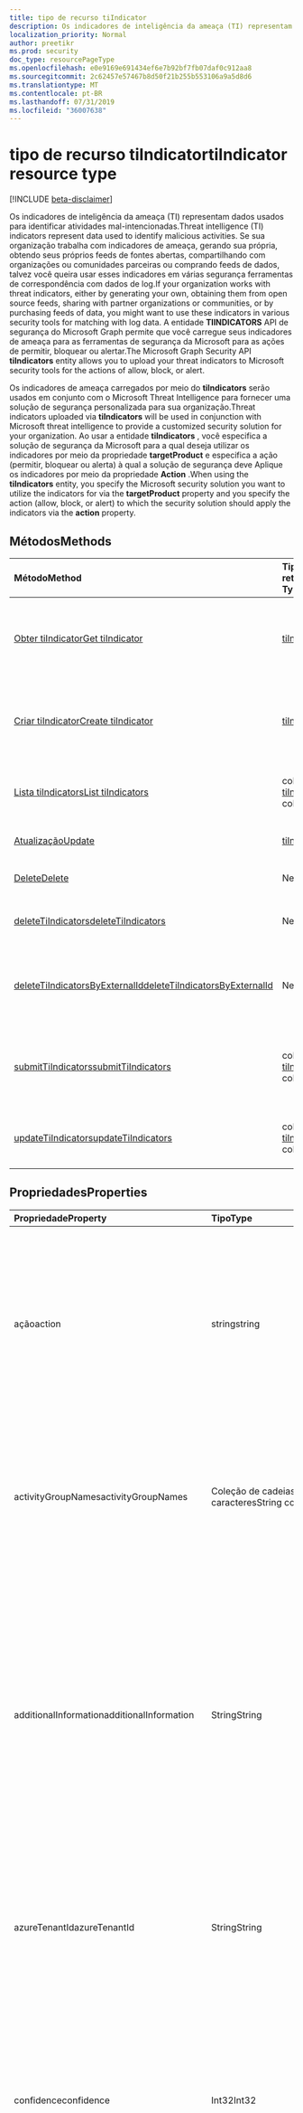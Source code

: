 ```yaml
---
title: tipo de recurso tiIndicator
description: Os indicadores de inteligência da ameaça (TI) representam dados usados para identificar atividades mal-intencionadas. Se sua organização trabalha com indicadores de ameaça, gerando sua própria, obtendo de feeds de origem aberta, compartilhando com organizações de parceiros ou comunidades, ou comprando feeds de dados, você geralmente deseja usar esses indicadores em várias segurança ferramentas de correspondência com dados de log. A entidade de segurança do gráfico tiIndicators permite que você carregue seus indicadores de ameaça para as ferramentas de segurança da Microsoft para as ações de permitir, bloquear ou alertar.
localization_priority: Normal
author: preetikr
ms.prod: security
doc_type: resourcePageType
ms.openlocfilehash: e0e9169e691434ef6e7b92bf7fb07daf0c912aa8
ms.sourcegitcommit: 2c62457e57467b8d50f21b255b553106a9a5d8d6
ms.translationtype: MT
ms.contentlocale: pt-BR
ms.lasthandoff: 07/31/2019
ms.locfileid: "36007638"
---
```

# <a name="tiindicator-resource-type"></a><span data-ttu-id="5db0b-105">tipo de recurso tiIndicator</span><span class="sxs-lookup"><span data-stu-id="5db0b-105">tiIndicator resource type</span></span>

[!INCLUDE [beta-disclaimer](../../includes/beta-disclaimer.md)]

<span data-ttu-id="5db0b-106">Os indicadores de inteligência da ameaça (TI) representam dados usados para identificar atividades mal-intencionadas.</span><span class="sxs-lookup"><span data-stu-id="5db0b-106">Threat intelligence (TI) indicators represent data used to identify malicious activities.</span></span> <span data-ttu-id="5db0b-107">Se sua organização trabalha com indicadores de ameaça, gerando sua própria, obtendo seus próprios feeds de fontes abertas, compartilhando com organizações ou comunidades parceiras ou comprando feeds de dados, talvez você queira usar esses indicadores em várias segurança ferramentas de correspondência com dados de log.</span><span class="sxs-lookup"><span data-stu-id="5db0b-107">If your organization works with threat indicators, either by generating your own, obtaining them from open source feeds, sharing with partner organizations or communities, or by purchasing feeds of data, you might want to use these indicators in various security tools for matching with log data.</span></span> <span data-ttu-id="5db0b-108">A entidade **TIINDICATORS** API de segurança do Microsoft Graph permite que você carregue seus indicadores de ameaça para as ferramentas de segurança da Microsoft para as ações de permitir, bloquear ou alertar.</span><span class="sxs-lookup"><span data-stu-id="5db0b-108">The Microsoft Graph Security API **tiIndicators** entity allows you to upload your threat indicators to Microsoft security tools for the actions of allow, block, or alert.</span></span>

<span data-ttu-id="5db0b-109">Os indicadores de ameaça carregados por meio do **tiIndicators** serão usados em conjunto com o Microsoft Threat Intelligence para fornecer uma solução de segurança personalizada para sua organização.</span><span class="sxs-lookup"><span data-stu-id="5db0b-109">Threat indicators uploaded via **tiIndicators** will be used in conjunction with Microsoft threat intelligence to provide a customized security solution for your organization.</span></span> <span data-ttu-id="5db0b-110">Ao usar a entidade **tiIndicators** , você especifica a solução de segurança da Microsoft para a qual deseja utilizar os indicadores por meio da propriedade **targetProduct** e especifica a ação (permitir, bloquear ou alerta) à qual a solução de segurança deve Aplique os indicadores por meio da propriedade **Action** .</span><span class="sxs-lookup"><span data-stu-id="5db0b-110">When using the **tiIndicators** entity, you specify the Microsoft security solution you want to utilize the indicators for via the **targetProduct** property and you specify the action (allow, block, or alert) to which the security solution should apply the indicators via the **action** property.</span></span>

## <a name="methods"></a><span data-ttu-id="5db0b-111">Métodos</span><span class="sxs-lookup"><span data-stu-id="5db0b-111">Methods</span></span>

| <span data-ttu-id="5db0b-112">Método</span><span class="sxs-lookup"><span data-stu-id="5db0b-112">Method</span></span>       | <span data-ttu-id="5db0b-113">Tipo de retorno</span><span class="sxs-lookup"><span data-stu-id="5db0b-113">Return Type</span></span> | <span data-ttu-id="5db0b-114">Descrição</span><span class="sxs-lookup"><span data-stu-id="5db0b-114">Description</span></span> |
|:-------------|:------------|:------------|
| [<span data-ttu-id="5db0b-115">Obter tiIndicator</span><span class="sxs-lookup"><span data-stu-id="5db0b-115">Get tiIndicator</span></span>](../api/tiindicator-get.md) | [<span data-ttu-id="5db0b-116">tiIndicator</span><span class="sxs-lookup"><span data-stu-id="5db0b-116">tiIndicator</span></span>](tiindicator.md) | <span data-ttu-id="5db0b-117">Leia as propriedades e os relacionamentos do objeto tiIndicator.</span><span class="sxs-lookup"><span data-stu-id="5db0b-117">Read properties and relationships of tiIndicator object.</span></span> |
| [<span data-ttu-id="5db0b-118">Criar tiIndicator</span><span class="sxs-lookup"><span data-stu-id="5db0b-118">Create tiIndicator</span></span>](../api/tiindicators-post.md) | [<span data-ttu-id="5db0b-119">tiIndicator</span><span class="sxs-lookup"><span data-stu-id="5db0b-119">tiIndicator</span></span>](tiindicator.md) | <span data-ttu-id="5db0b-120">Crie um novo tiIndicator postando na coleção tiIndicators.</span><span class="sxs-lookup"><span data-stu-id="5db0b-120">Create a new tiIndicator by posting to the tiIndicators collection.</span></span> |
| [<span data-ttu-id="5db0b-121">Lista tiIndicators</span><span class="sxs-lookup"><span data-stu-id="5db0b-121">List tiIndicators</span></span>](../api/tiindicators-list.md) | <span data-ttu-id="5db0b-122">coleção [tiIndicator](tiindicator.md)</span><span class="sxs-lookup"><span data-stu-id="5db0b-122">[tiIndicator](tiindicator.md) collection</span></span> | <span data-ttu-id="5db0b-123">Obtenha uma coleção de objetos tiIndicator.</span><span class="sxs-lookup"><span data-stu-id="5db0b-123">Get a tiIndicator object collection.</span></span> |
| [<span data-ttu-id="5db0b-124">Atualização</span><span class="sxs-lookup"><span data-stu-id="5db0b-124">Update</span></span>](../api/tiindicator-update.md) | [<span data-ttu-id="5db0b-125">tiIndicator</span><span class="sxs-lookup"><span data-stu-id="5db0b-125">tiIndicator</span></span>](tiindicator.md) | <span data-ttu-id="5db0b-126">Atualize o objeto tiIndicator.</span><span class="sxs-lookup"><span data-stu-id="5db0b-126">Update tiIndicator object.</span></span> |
| [<span data-ttu-id="5db0b-127">Delete</span><span class="sxs-lookup"><span data-stu-id="5db0b-127">Delete</span></span>](../api/tiindicator-delete.md) | <span data-ttu-id="5db0b-128">Nenhum</span><span class="sxs-lookup"><span data-stu-id="5db0b-128">None</span></span> | <span data-ttu-id="5db0b-129">Exclua o objeto tiIndicator.</span><span class="sxs-lookup"><span data-stu-id="5db0b-129">Delete tiIndicator object.</span></span> |
|[<span data-ttu-id="5db0b-130">deleteTiIndicators</span><span class="sxs-lookup"><span data-stu-id="5db0b-130">deleteTiIndicators</span></span>](../api/tiindicator-deletetiindicators.md)|<span data-ttu-id="5db0b-131">Nenhum</span><span class="sxs-lookup"><span data-stu-id="5db0b-131">None</span></span>| <span data-ttu-id="5db0b-132">Excluir vários objetos tiIndicator.</span><span class="sxs-lookup"><span data-stu-id="5db0b-132">Delete multiple tiIndicator objects.</span></span>|
|[<span data-ttu-id="5db0b-133">deleteTiIndicatorsByExternalId</span><span class="sxs-lookup"><span data-stu-id="5db0b-133">deleteTiIndicatorsByExternalId</span></span>](../api/tiindicator-deletetiindicatorsbyexternalid.md)|<span data-ttu-id="5db0b-134">Nenhum</span><span class="sxs-lookup"><span data-stu-id="5db0b-134">None</span></span>| <span data-ttu-id="5db0b-135">Excluir vários objetos tiIndicator pela `externalId` propriedade.</span><span class="sxs-lookup"><span data-stu-id="5db0b-135">Delete multiple tiIndicator objects by the `externalId` property.</span></span>|
|[<span data-ttu-id="5db0b-136">submitTiIndicators</span><span class="sxs-lookup"><span data-stu-id="5db0b-136">submitTiIndicators</span></span>](../api/tiindicator-submittiindicators.md)|<span data-ttu-id="5db0b-137">coleção [tiIndicator](tiindicator.md)</span><span class="sxs-lookup"><span data-stu-id="5db0b-137">[tiIndicator](tiindicator.md) collection</span></span>|<span data-ttu-id="5db0b-138">Criar novo tiIndicators postando uma coleção tiIndicators.</span><span class="sxs-lookup"><span data-stu-id="5db0b-138">Create new tiIndicators by posting a tiIndicators collection.</span></span>|
|[<span data-ttu-id="5db0b-139">updateTiIndicators</span><span class="sxs-lookup"><span data-stu-id="5db0b-139">updateTiIndicators</span></span>](../api/tiindicator-updatetiindicators.md)|<span data-ttu-id="5db0b-140">coleção [tiIndicator](tiindicator.md)</span><span class="sxs-lookup"><span data-stu-id="5db0b-140">[tiIndicator](tiindicator.md) collection</span></span>| <span data-ttu-id="5db0b-141">Atualizar vários objetos tiIndicator.</span><span class="sxs-lookup"><span data-stu-id="5db0b-141">Update multiple tiIndicator objects.</span></span>|

## <a name="properties"></a><span data-ttu-id="5db0b-142">Propriedades</span><span class="sxs-lookup"><span data-stu-id="5db0b-142">Properties</span></span>

| <span data-ttu-id="5db0b-143">Propriedade</span><span class="sxs-lookup"><span data-stu-id="5db0b-143">Property</span></span>     | <span data-ttu-id="5db0b-144">Tipo</span><span class="sxs-lookup"><span data-stu-id="5db0b-144">Type</span></span>        | <span data-ttu-id="5db0b-145">Descrição</span><span class="sxs-lookup"><span data-stu-id="5db0b-145">Description</span></span> |
|:-------------|:------------|:------------|
|<span data-ttu-id="5db0b-146">ação</span><span class="sxs-lookup"><span data-stu-id="5db0b-146">action</span></span>|<span data-ttu-id="5db0b-147">string</span><span class="sxs-lookup"><span data-stu-id="5db0b-147">string</span></span>| <span data-ttu-id="5db0b-148">A ação a ser aplicada se o indicador for correspondido de dentro da ferramenta de segurança do targetProduct.</span><span class="sxs-lookup"><span data-stu-id="5db0b-148">The action to apply if the indicator is matched from within the targetProduct security tool.</span></span> <span data-ttu-id="5db0b-149">Os valores possíveis são: `unknown`, `allow`, `block`, `alert`.</span><span class="sxs-lookup"><span data-stu-id="5db0b-149">Possible values are: `unknown`, `allow`, `block`, `alert`.</span></span> <span data-ttu-id="5db0b-150">**Obrigatório.**</span><span class="sxs-lookup"><span data-stu-id="5db0b-150">**Required.**</span></span>|
|<span data-ttu-id="5db0b-151">activityGroupNames</span><span class="sxs-lookup"><span data-stu-id="5db0b-151">activityGroupNames</span></span>|<span data-ttu-id="5db0b-152">Coleção de cadeias de caracteres</span><span class="sxs-lookup"><span data-stu-id="5db0b-152">String collection</span></span>|<span data-ttu-id="5db0b-153">O nome do Cyber Threat Intelligence (s) para as partes responsáveis pela atividade mal-intencionada coberta pelo indicador de ameaças.</span><span class="sxs-lookup"><span data-stu-id="5db0b-153">The cyber threat intelligence name(s) for the parties responsible for the malicious activity covered by the threat indicator.</span></span>|
|<span data-ttu-id="5db0b-154">additionalInformation</span><span class="sxs-lookup"><span data-stu-id="5db0b-154">additionalInformation</span></span>|<span data-ttu-id="5db0b-155">String</span><span class="sxs-lookup"><span data-stu-id="5db0b-155">String</span></span>|<span data-ttu-id="5db0b-156">Uma área catchall na qual os dados extras do indicador não cobertos pelas outras propriedades de tiIndicator podem ser colocados.</span><span class="sxs-lookup"><span data-stu-id="5db0b-156">A catchall area into which extra data from the indicator not covered by the other tiIndicator properties may be placed.</span></span> <span data-ttu-id="5db0b-157">Os dados colocados no additionalInformation normalmente não serão utilizados pela ferramenta de segurança do targetProduct.</span><span class="sxs-lookup"><span data-stu-id="5db0b-157">Data placed into additionalInformation will typically not be utilized by the targetProduct security tool.</span></span>|
|<span data-ttu-id="5db0b-158">azureTenantId</span><span class="sxs-lookup"><span data-stu-id="5db0b-158">azureTenantId</span></span>|<span data-ttu-id="5db0b-159">String</span><span class="sxs-lookup"><span data-stu-id="5db0b-159">String</span></span>| <span data-ttu-id="5db0b-160">Marcado pelo sistema quando o indicador está ingerido.</span><span class="sxs-lookup"><span data-stu-id="5db0b-160">Stamped by the system when the indicator is ingested.</span></span> <span data-ttu-id="5db0b-161">A ID de locatário do Azure Active Directory do cliente remetente.</span><span class="sxs-lookup"><span data-stu-id="5db0b-161">The Azure Active Directory tenant id of submitting client.</span></span> <span data-ttu-id="5db0b-162">**Obrigatório.**</span><span class="sxs-lookup"><span data-stu-id="5db0b-162">**Required.**</span></span>|
|<span data-ttu-id="5db0b-163">confidence</span><span class="sxs-lookup"><span data-stu-id="5db0b-163">confidence</span></span>|<span data-ttu-id="5db0b-164">Int32</span><span class="sxs-lookup"><span data-stu-id="5db0b-164">Int32</span></span>|<span data-ttu-id="5db0b-165">Um inteiro representando a confiança dos dados dentro do indicador identifica precisamente o comportamento mal-intencionado.</span><span class="sxs-lookup"><span data-stu-id="5db0b-165">An integer representing the confidence the data within the indicator accurately identifies malicious behavior.</span></span> <span data-ttu-id="5db0b-166">Os valores aceitáveis são 0 – 100 com 100 sendo os mais altos.</span><span class="sxs-lookup"><span data-stu-id="5db0b-166">Acceptable values are 0 – 100 with 100 being the highest.</span></span>|
|<span data-ttu-id="5db0b-167">descrição</span><span class="sxs-lookup"><span data-stu-id="5db0b-167">description</span></span>|<span data-ttu-id="5db0b-168">String</span><span class="sxs-lookup"><span data-stu-id="5db0b-168">String</span></span>| <span data-ttu-id="5db0b-169">Breve descrição (100 caracteres ou menos) da ameaça representada pelo indicador.</span><span class="sxs-lookup"><span data-stu-id="5db0b-169">Brief description (100 characters or less) of the threat represented by the indicator.</span></span> <span data-ttu-id="5db0b-170">**Obrigatório.**</span><span class="sxs-lookup"><span data-stu-id="5db0b-170">**Required.**</span></span>|
|<span data-ttu-id="5db0b-171">diamondModel</span><span class="sxs-lookup"><span data-stu-id="5db0b-171">diamondModel</span></span>|[<span data-ttu-id="5db0b-172">diamondModel</span><span class="sxs-lookup"><span data-stu-id="5db0b-172">diamondModel</span></span>](#diamondmodel-values)|<span data-ttu-id="5db0b-173">A área do modelo em losango em que esse indicador existe.</span><span class="sxs-lookup"><span data-stu-id="5db0b-173">The area of the Diamond Model in which this indicator exists.</span></span> <span data-ttu-id="5db0b-174">Os valores possíveis são: `unknown`, `adversary`, `capability`, `infrastructure`, `victim`.</span><span class="sxs-lookup"><span data-stu-id="5db0b-174">Possible values are: `unknown`, `adversary`, `capability`, `infrastructure`, `victim`.</span></span>|
|<span data-ttu-id="5db0b-175">expirationDateTime</span><span class="sxs-lookup"><span data-stu-id="5db0b-175">expirationDateTime</span></span>|<span data-ttu-id="5db0b-176">DateTimeOffset</span><span class="sxs-lookup"><span data-stu-id="5db0b-176">DateTimeOffset</span></span>| <span data-ttu-id="5db0b-177">Cadeia de caracteres DateTime indicando quando o indicador expira.</span><span class="sxs-lookup"><span data-stu-id="5db0b-177">DateTime string indicating when the Indicator expires.</span></span> <span data-ttu-id="5db0b-178">Todos os indicadores devem ter uma data de vencimento para evitar indicadores obsoletos persistentes no sistema.</span><span class="sxs-lookup"><span data-stu-id="5db0b-178">All indicators must have an expiration date to avoid stale indicators persisting in the system.</span></span> <span data-ttu-id="5db0b-179">O tipo Timestamp representa informações de data e hora usando o formato ISO 8601 e está sempre no horário UTC.</span><span class="sxs-lookup"><span data-stu-id="5db0b-179">The Timestamp type represents date and time information using ISO 8601 format and is always in UTC time.</span></span> <span data-ttu-id="5db0b-180">Por exemplo, meia-noite em UTC no dia 1º de janeiro de 2014 teria esta aparência: `'2014-01-01T00:00:00Z'`.</span><span class="sxs-lookup"><span data-stu-id="5db0b-180">For example, midnight UTC on Jan 1, 2014 would look like this: `'2014-01-01T00:00:00Z'`.</span></span> <span data-ttu-id="5db0b-181">**Obrigatório.**</span><span class="sxs-lookup"><span data-stu-id="5db0b-181">**Required.**</span></span>|
|<span data-ttu-id="5db0b-182">externalId</span><span class="sxs-lookup"><span data-stu-id="5db0b-182">externalId</span></span>|<span data-ttu-id="5db0b-183">Cadeia de caracteres</span><span class="sxs-lookup"><span data-stu-id="5db0b-183">String</span></span>| <span data-ttu-id="5db0b-184">Um número de identificação que liga o indicador de volta para o sistema do provedor de indicadores (por exemplo, uma chave externa).</span><span class="sxs-lookup"><span data-stu-id="5db0b-184">An identification number that ties the indicator back to the indicator provider’s system (e.g. a foreign key).</span></span> |
|<span data-ttu-id="5db0b-185">id</span><span class="sxs-lookup"><span data-stu-id="5db0b-185">id</span></span>|<span data-ttu-id="5db0b-186">Cadeia de caracteres</span><span class="sxs-lookup"><span data-stu-id="5db0b-186">String</span></span>|<span data-ttu-id="5db0b-187">Criado pelo sistema quando o indicador é ingerido.</span><span class="sxs-lookup"><span data-stu-id="5db0b-187">Created by the system when the indicator is ingested.</span></span> <span data-ttu-id="5db0b-188">GUID gerado/identificador exclusivo.</span><span class="sxs-lookup"><span data-stu-id="5db0b-188">Generated GUID/unique identifier.</span></span> <span data-ttu-id="5db0b-189">Somente leitura.</span><span class="sxs-lookup"><span data-stu-id="5db0b-189">Read-only.</span></span>|
|<span data-ttu-id="5db0b-190">ingestedDateTime</span><span class="sxs-lookup"><span data-stu-id="5db0b-190">ingestedDateTime</span></span>|<span data-ttu-id="5db0b-191">DateTimeOffset</span><span class="sxs-lookup"><span data-stu-id="5db0b-191">DateTimeOffset</span></span>| <span data-ttu-id="5db0b-192">Marcado pelo sistema quando o indicador está ingerido.</span><span class="sxs-lookup"><span data-stu-id="5db0b-192">Stamped by the system when the indicator is ingested.</span></span> <span data-ttu-id="5db0b-193">O tipo Timestamp representa informações de data e hora usando o formato ISO 8601 e está sempre no horário UTC.</span><span class="sxs-lookup"><span data-stu-id="5db0b-193">The Timestamp type represents date and time information using ISO 8601 format and is always in UTC time.</span></span> <span data-ttu-id="5db0b-194">Por exemplo, meia-noite em UTC no dia 1º de janeiro de 2014 teria esta aparência: `'2014-01-01T00:00:00Z'`</span><span class="sxs-lookup"><span data-stu-id="5db0b-194">For example, midnight UTC on Jan 1, 2014 would look like this: `'2014-01-01T00:00:00Z'`</span></span>|
|<span data-ttu-id="5db0b-195">isActive</span><span class="sxs-lookup"><span data-stu-id="5db0b-195">isActive</span></span>|<span data-ttu-id="5db0b-196">Booliano</span><span class="sxs-lookup"><span data-stu-id="5db0b-196">Boolean</span></span>| <span data-ttu-id="5db0b-197">Usado para desativar indicadores no sistema.</span><span class="sxs-lookup"><span data-stu-id="5db0b-197">Used to deactivate indicators within system.</span></span> <span data-ttu-id="5db0b-198">Por padrão, qualquer indicador enviado é definido como ativo.</span><span class="sxs-lookup"><span data-stu-id="5db0b-198">By default, any indicator submitted is set as active.</span></span> <span data-ttu-id="5db0b-199">No entanto, os provedores podem enviar indicadores existentes com este conjunto como ' false ' para desativar indicadores no sistema.</span><span class="sxs-lookup"><span data-stu-id="5db0b-199">However, providers may submit existing indicators with this set to ‘False’ to deactivate indicators in the system.</span></span>|
|<span data-ttu-id="5db0b-200">killChain</span><span class="sxs-lookup"><span data-stu-id="5db0b-200">killChain</span></span>|<span data-ttu-id="5db0b-201">coleção [killChain](#killchain-values)</span><span class="sxs-lookup"><span data-stu-id="5db0b-201">[killChain](#killchain-values) collection</span></span>|<span data-ttu-id="5db0b-202">Uma matriz JSON de cadeias de caracteres que descreve o ponto ou os pontos na cadeia de Kill que este indicador aponta.</span><span class="sxs-lookup"><span data-stu-id="5db0b-202">A JSON array of strings that describes which point or points on the Kill Chain this indicator targets.</span></span> <span data-ttu-id="5db0b-203">Consulte ' valores killChain ' abaixo para ver os valores exatos.</span><span class="sxs-lookup"><span data-stu-id="5db0b-203">See ‘killChain values’ below for exact values.</span></span> |
|<span data-ttu-id="5db0b-204">knownFalsePositives</span><span class="sxs-lookup"><span data-stu-id="5db0b-204">knownFalsePositives</span></span>|<span data-ttu-id="5db0b-205">String</span><span class="sxs-lookup"><span data-stu-id="5db0b-205">String</span></span>|<span data-ttu-id="5db0b-206">Cenários nos quais o indicador pode causar falsos positivos.</span><span class="sxs-lookup"><span data-stu-id="5db0b-206">Scenarios in which the indicator may cause false positives.</span></span> <span data-ttu-id="5db0b-207">Isso deve ser um texto legível por pessoas.</span><span class="sxs-lookup"><span data-stu-id="5db0b-207">This should be human-readable text.</span></span>|
|<span data-ttu-id="5db0b-208">lastReportedDateTime</span><span class="sxs-lookup"><span data-stu-id="5db0b-208">lastReportedDateTime</span></span>|<span data-ttu-id="5db0b-209">DateTimeOffset</span><span class="sxs-lookup"><span data-stu-id="5db0b-209">DateTimeOffset</span></span>|<span data-ttu-id="5db0b-210">A última vez que o indicador foi visto.</span><span class="sxs-lookup"><span data-stu-id="5db0b-210">The last time the indicator was seen.</span></span> <span data-ttu-id="5db0b-211">O tipo Timestamp representa informações de data e hora usando o formato ISO 8601 e está sempre no horário UTC.</span><span class="sxs-lookup"><span data-stu-id="5db0b-211">The Timestamp type represents date and time information using ISO 8601 format and is always in UTC time.</span></span> <span data-ttu-id="5db0b-212">Por exemplo, meia-noite em UTC no dia 1º de janeiro de 2014 teria esta aparência: `'2014-01-01T00:00:00Z'`</span><span class="sxs-lookup"><span data-stu-id="5db0b-212">For example, midnight UTC on Jan 1, 2014 would look like this: `'2014-01-01T00:00:00Z'`</span></span>|
|<span data-ttu-id="5db0b-213">malwareFamilyNames</span><span class="sxs-lookup"><span data-stu-id="5db0b-213">malwareFamilyNames</span></span>|<span data-ttu-id="5db0b-214">Coleção de cadeias de caracteres</span><span class="sxs-lookup"><span data-stu-id="5db0b-214">String collection</span></span>|<span data-ttu-id="5db0b-215">O nome da família de malware associado a um indicador, se existir.</span><span class="sxs-lookup"><span data-stu-id="5db0b-215">The malware family name associated with an indicator if it exists.</span></span> <span data-ttu-id="5db0b-216">A Microsoft prefere o nome da família de malware da Microsoft, se possível, que possa ser encontrado por meio da [enciclopédia de ameaças](https://www.microsoft.com/wdsi/threats)de inteligência de segurança do Windows Defender.</span><span class="sxs-lookup"><span data-stu-id="5db0b-216">Microsoft prefers the Microsoft malware family name if at all possible which can be found via the Windows Defender Security Intelligence [threat encyclopedia](https://www.microsoft.com/wdsi/threats).</span></span>|
|<span data-ttu-id="5db0b-217">passiveOnly</span><span class="sxs-lookup"><span data-stu-id="5db0b-217">passiveOnly</span></span>|<span data-ttu-id="5db0b-218">Booliano</span><span class="sxs-lookup"><span data-stu-id="5db0b-218">Boolean</span></span> |<span data-ttu-id="5db0b-219">Determina se o indicador deve acionar um evento que é visível para um usuário final.</span><span class="sxs-lookup"><span data-stu-id="5db0b-219">Determines if the indicator should trigger an event that is visible to an end-user.</span></span> <span data-ttu-id="5db0b-220">Quando definido como ' true ', as ferramentas de segurança não notificarão o usuário final de que um ' hit ' ocorreu.</span><span class="sxs-lookup"><span data-stu-id="5db0b-220">When set to ‘true,’ security tools will not notify the end user that a ‘hit’ has occurred.</span></span> <span data-ttu-id="5db0b-221">Isso geralmente é tratado como um modo de auditoria ou silencioso por produtos de segurança onde eles simplesmente farão o registro de que uma correspondência ocorreu, mas não executará a ação.</span><span class="sxs-lookup"><span data-stu-id="5db0b-221">This is most often treated as audit or silent mode by security products where they will simply log that a match occurred but will not perform the action.</span></span> <span data-ttu-id="5db0b-222">O valor padrão é falso.</span><span class="sxs-lookup"><span data-stu-id="5db0b-222">Default value is false.</span></span> |
|<span data-ttu-id="5db0b-223">severity</span><span class="sxs-lookup"><span data-stu-id="5db0b-223">severity</span></span>|<span data-ttu-id="5db0b-224">Int32</span><span class="sxs-lookup"><span data-stu-id="5db0b-224">Int32</span></span>| <span data-ttu-id="5db0b-225">Um inteiro que representa a gravidade do comportamento mal-intencionado identificado pelos dados dentro do indicador.</span><span class="sxs-lookup"><span data-stu-id="5db0b-225">An integer representing the severity of the malicious behavior identified by the data within the indicator.</span></span> <span data-ttu-id="5db0b-226">Os valores aceitáveis são 0 – 5, onde 5 é o mais grave e zero não é grave.</span><span class="sxs-lookup"><span data-stu-id="5db0b-226">Acceptable values are 0 – 5 where 5 is the most severe and zero is not severe at all.</span></span> <span data-ttu-id="5db0b-227">O valor padrão é 3.</span><span class="sxs-lookup"><span data-stu-id="5db0b-227">Default value is 3.</span></span> |
|<span data-ttu-id="5db0b-228">marcações</span><span class="sxs-lookup"><span data-stu-id="5db0b-228">tags</span></span>|<span data-ttu-id="5db0b-229">String collection</span><span class="sxs-lookup"><span data-stu-id="5db0b-229">String collection</span></span>|<span data-ttu-id="5db0b-230">Uma matriz JSON de cadeias de caracteres que armazena marcas arbitrárias/palavras-chave.</span><span class="sxs-lookup"><span data-stu-id="5db0b-230">A JSON array of strings that stores arbitrary tags/keywords.</span></span> |
|<span data-ttu-id="5db0b-231">targetProduct</span><span class="sxs-lookup"><span data-stu-id="5db0b-231">targetProduct</span></span>|<span data-ttu-id="5db0b-232">String</span><span class="sxs-lookup"><span data-stu-id="5db0b-232">String</span></span>|<span data-ttu-id="5db0b-233">Um valor String que representa um único produto de segurança ao qual o indicador deve ser aplicado.</span><span class="sxs-lookup"><span data-stu-id="5db0b-233">A string value representing a single security product to which the indicator should be applied.</span></span> <span data-ttu-id="5db0b-234">Os valores aceitáveis `Azure Sentinel`são:.</span><span class="sxs-lookup"><span data-stu-id="5db0b-234">Acceptable values are: `Azure Sentinel`.</span></span> <span data-ttu-id="5db0b-235">**Required**</span><span class="sxs-lookup"><span data-stu-id="5db0b-235">**Required**</span></span>|
|<span data-ttu-id="5db0b-236">threattype</span><span class="sxs-lookup"><span data-stu-id="5db0b-236">threatType</span></span>|[<span data-ttu-id="5db0b-237">threattype</span><span class="sxs-lookup"><span data-stu-id="5db0b-237">threatType</span></span>](#threattype-values)| <span data-ttu-id="5db0b-238">Cada indicador deve ter um tipo de ameaça de indicador válido.</span><span class="sxs-lookup"><span data-stu-id="5db0b-238">Each indicator must have a valid Indicator Threat Type.</span></span> <span data-ttu-id="5db0b-239">Os valores possíveis são: `Botnet`, `C2`, `CryptoMining`, `Darknet`, `DDoS`, `MaliciousUrl`, `Malware`, `Phishing`, `Proxy`, `PUA`, `WatchList`.</span><span class="sxs-lookup"><span data-stu-id="5db0b-239">Possible values are: `Botnet`, `C2`, `CryptoMining`, `Darknet`, `DDoS`, `MaliciousUrl`, `Malware`, `Phishing`, `Proxy`, `PUA`, `WatchList`.</span></span> <span data-ttu-id="5db0b-240">**Obrigatório.**</span><span class="sxs-lookup"><span data-stu-id="5db0b-240">**Required.**</span></span> |
|<span data-ttu-id="5db0b-241">tlpLevel</span><span class="sxs-lookup"><span data-stu-id="5db0b-241">tlpLevel</span></span>|[<span data-ttu-id="5db0b-242">tlpLevel</span><span class="sxs-lookup"><span data-stu-id="5db0b-242">tlpLevel</span></span>](#tlplevel-values)| <span data-ttu-id="5db0b-243">Valor do protocolo de luz de tráfego para o indicador.</span><span class="sxs-lookup"><span data-stu-id="5db0b-243">Traffic Light Protocol value for the indicator.</span></span> <span data-ttu-id="5db0b-244">Os valores possíveis são: `unknown`, `white`, `green`, `amber`, `red`.</span><span class="sxs-lookup"><span data-stu-id="5db0b-244">Possible values are: `unknown`, `white`, `green`, `amber`, `red`.</span></span> <span data-ttu-id="5db0b-245">**Obrigatório.**</span><span class="sxs-lookup"><span data-stu-id="5db0b-245">**Required.**</span></span>|

### <a name="indicator-observables---email"></a><span data-ttu-id="5db0b-246">Indicador observáveis-email</span><span class="sxs-lookup"><span data-stu-id="5db0b-246">Indicator Observables - Email</span></span>

| <span data-ttu-id="5db0b-247">Propriedade</span><span class="sxs-lookup"><span data-stu-id="5db0b-247">Property</span></span>     | <span data-ttu-id="5db0b-248">Tipo</span><span class="sxs-lookup"><span data-stu-id="5db0b-248">Type</span></span>        | <span data-ttu-id="5db0b-249">Descrição</span><span class="sxs-lookup"><span data-stu-id="5db0b-249">Description</span></span> |
|:-------------|:------------|:------------|
|<span data-ttu-id="5db0b-250">emailEncoding</span><span class="sxs-lookup"><span data-stu-id="5db0b-250">emailEncoding</span></span>|<span data-ttu-id="5db0b-251">String</span><span class="sxs-lookup"><span data-stu-id="5db0b-251">String</span></span>|<span data-ttu-id="5db0b-252">O tipo de codificação de texto usado no email.</span><span class="sxs-lookup"><span data-stu-id="5db0b-252">The type of text encoding used in the email.</span></span>|
|<span data-ttu-id="5db0b-253">emailLanguage</span><span class="sxs-lookup"><span data-stu-id="5db0b-253">emailLanguage</span></span>|<span data-ttu-id="5db0b-254">String</span><span class="sxs-lookup"><span data-stu-id="5db0b-254">String</span></span>|<span data-ttu-id="5db0b-255">O idioma do email.</span><span class="sxs-lookup"><span data-stu-id="5db0b-255">The language of the email.</span></span>|
|<span data-ttu-id="5db0b-256">emailRecipient</span><span class="sxs-lookup"><span data-stu-id="5db0b-256">emailRecipient</span></span>|<span data-ttu-id="5db0b-257">String</span><span class="sxs-lookup"><span data-stu-id="5db0b-257">String</span></span>|<span data-ttu-id="5db0b-258">Endereço de email do destinatário.</span><span class="sxs-lookup"><span data-stu-id="5db0b-258">Recipient email address.</span></span>|
|<span data-ttu-id="5db0b-259">emailSenderAddress</span><span class="sxs-lookup"><span data-stu-id="5db0b-259">emailSenderAddress</span></span>|<span data-ttu-id="5db0b-260">String</span><span class="sxs-lookup"><span data-stu-id="5db0b-260">String</span></span>|<span data-ttu-id="5db0b-261">Endereço de email do invasor&#124;vítima.</span><span class="sxs-lookup"><span data-stu-id="5db0b-261">Email address of the attacker&#124;victim.</span></span>|
|<span data-ttu-id="5db0b-262">emailSenderName</span><span class="sxs-lookup"><span data-stu-id="5db0b-262">emailSenderName</span></span>|<span data-ttu-id="5db0b-263">String</span><span class="sxs-lookup"><span data-stu-id="5db0b-263">String</span></span>|<span data-ttu-id="5db0b-264">Nome exibido do atacante&#124;vítima.</span><span class="sxs-lookup"><span data-stu-id="5db0b-264">Displayed name of the attacker&#124;victim.</span></span>|
|<span data-ttu-id="5db0b-265">emailSourceDomain</span><span class="sxs-lookup"><span data-stu-id="5db0b-265">emailSourceDomain</span></span>|<span data-ttu-id="5db0b-266">String</span><span class="sxs-lookup"><span data-stu-id="5db0b-266">String</span></span>|<span data-ttu-id="5db0b-267">Domínio usado no email.</span><span class="sxs-lookup"><span data-stu-id="5db0b-267">Domain used in the email.</span></span>|
|<span data-ttu-id="5db0b-268">emailSourceIpAddress</span><span class="sxs-lookup"><span data-stu-id="5db0b-268">emailSourceIpAddress</span></span>|<span data-ttu-id="5db0b-269">String</span><span class="sxs-lookup"><span data-stu-id="5db0b-269">String</span></span>|<span data-ttu-id="5db0b-270">Endereço IP de origem do email.</span><span class="sxs-lookup"><span data-stu-id="5db0b-270">Source IP address of email.</span></span>|
|<span data-ttu-id="5db0b-271">emailSubject</span><span class="sxs-lookup"><span data-stu-id="5db0b-271">emailSubject</span></span>|<span data-ttu-id="5db0b-272">String</span><span class="sxs-lookup"><span data-stu-id="5db0b-272">String</span></span>|<span data-ttu-id="5db0b-273">Linha de assunto do email.</span><span class="sxs-lookup"><span data-stu-id="5db0b-273">Subject line of email.</span></span>|
|<span data-ttu-id="5db0b-274">emailXMailer</span><span class="sxs-lookup"><span data-stu-id="5db0b-274">emailXMailer</span></span>|<span data-ttu-id="5db0b-275">String</span><span class="sxs-lookup"><span data-stu-id="5db0b-275">String</span></span>|<span data-ttu-id="5db0b-276">Valor do X-Mailer usado no email.</span><span class="sxs-lookup"><span data-stu-id="5db0b-276">X-Mailer value used in the email.</span></span>|

### <a name="indicator-observables---file"></a><span data-ttu-id="5db0b-277">Indicador observáveis-arquivo</span><span class="sxs-lookup"><span data-stu-id="5db0b-277">Indicator Observables - File</span></span>

| <span data-ttu-id="5db0b-278">Propriedade</span><span class="sxs-lookup"><span data-stu-id="5db0b-278">Property</span></span>     | <span data-ttu-id="5db0b-279">Tipo</span><span class="sxs-lookup"><span data-stu-id="5db0b-279">Type</span></span>        | <span data-ttu-id="5db0b-280">Descrição</span><span class="sxs-lookup"><span data-stu-id="5db0b-280">Description</span></span> |
|:-------------|:------------|:------------|
|<span data-ttu-id="5db0b-281">fileCompileDateTime</span><span class="sxs-lookup"><span data-stu-id="5db0b-281">fileCompileDateTime</span></span>|<span data-ttu-id="5db0b-282">DateTimeOffset</span><span class="sxs-lookup"><span data-stu-id="5db0b-282">DateTimeOffset</span></span>|<span data-ttu-id="5db0b-283">DateTime quando o arquivo foi compilado.</span><span class="sxs-lookup"><span data-stu-id="5db0b-283">DateTime when the file was compiled.</span></span> <span data-ttu-id="5db0b-284">O tipo Timestamp representa informações de data e hora usando o formato ISO 8601 e está sempre no horário UTC.</span><span class="sxs-lookup"><span data-stu-id="5db0b-284">The Timestamp type represents date and time information using ISO 8601 format and is always in UTC time.</span></span> <span data-ttu-id="5db0b-285">Por exemplo, meia-noite em UTC no dia 1º de janeiro de 2014 teria esta aparência: `'2014-01-01T00:00:00Z'`</span><span class="sxs-lookup"><span data-stu-id="5db0b-285">For example, midnight UTC on Jan 1, 2014 would look like this: `'2014-01-01T00:00:00Z'`</span></span>|
|<span data-ttu-id="5db0b-286">fileCreatedDateTime</span><span class="sxs-lookup"><span data-stu-id="5db0b-286">fileCreatedDateTime</span></span>|<span data-ttu-id="5db0b-287">DateTimeOffset</span><span class="sxs-lookup"><span data-stu-id="5db0b-287">DateTimeOffset</span></span>| <span data-ttu-id="5db0b-288">DateTime quando o arquivo foi criado. O tipo TIMESTAMP representa informações de data e hora usando o formato ISO 8601 e está sempre no horário UTC.</span><span class="sxs-lookup"><span data-stu-id="5db0b-288">DateTime when the file was created.The Timestamp type represents date and time information using ISO 8601 format and is always in UTC time.</span></span> <span data-ttu-id="5db0b-289">Por exemplo, meia-noite em UTC no dia 1º de janeiro de 2014 teria esta aparência: `'2014-01-01T00:00:00Z'`</span><span class="sxs-lookup"><span data-stu-id="5db0b-289">For example, midnight UTC on Jan 1, 2014 would look like this: `'2014-01-01T00:00:00Z'`</span></span>|
|<span data-ttu-id="5db0b-290">fileHashType</span><span class="sxs-lookup"><span data-stu-id="5db0b-290">fileHashType</span></span>|<span data-ttu-id="5db0b-291">string</span><span class="sxs-lookup"><span data-stu-id="5db0b-291">string</span></span>| <span data-ttu-id="5db0b-292">O tipo de hash armazenado em filehashvalue.</span><span class="sxs-lookup"><span data-stu-id="5db0b-292">The type of hash stored in fileHashValue.</span></span> <span data-ttu-id="5db0b-293">Os valores possíveis são: `unknown`, `sha1`, `sha256`, `md5`, `authenticodeHash256`, `lsHash`, `ctph`.</span><span class="sxs-lookup"><span data-stu-id="5db0b-293">Possible values are: `unknown`, `sha1`, `sha256`, `md5`, `authenticodeHash256`, `lsHash`, `ctph`.</span></span>|
|<span data-ttu-id="5db0b-294">filehashvalue</span><span class="sxs-lookup"><span data-stu-id="5db0b-294">fileHashValue</span></span>|<span data-ttu-id="5db0b-295">String</span><span class="sxs-lookup"><span data-stu-id="5db0b-295">String</span></span>| <span data-ttu-id="5db0b-296">O valor de hash do arquivo.</span><span class="sxs-lookup"><span data-stu-id="5db0b-296">The file hash value.</span></span>|
|<span data-ttu-id="5db0b-297">filemutexname</span><span class="sxs-lookup"><span data-stu-id="5db0b-297">fileMutexName</span></span>|<span data-ttu-id="5db0b-298">String</span><span class="sxs-lookup"><span data-stu-id="5db0b-298">String</span></span>| <span data-ttu-id="5db0b-299">Nome mutex usado em detecções baseadas em arquivo.</span><span class="sxs-lookup"><span data-stu-id="5db0b-299">Mutex name used in file-based detections.</span></span>|
|<span data-ttu-id="5db0b-300">fileName</span><span class="sxs-lookup"><span data-stu-id="5db0b-300">fileName</span></span>|<span data-ttu-id="5db0b-301">String</span><span class="sxs-lookup"><span data-stu-id="5db0b-301">String</span></span>|<span data-ttu-id="5db0b-302">Nome do arquivo se o indicador for baseado em arquivo.</span><span class="sxs-lookup"><span data-stu-id="5db0b-302">Name of the file if the indicator is file-based.</span></span> <span data-ttu-id="5db0b-303">Vários nomes de arquivo podem ser delimitados por vírgulas.</span><span class="sxs-lookup"><span data-stu-id="5db0b-303">Multiple file names may be delimited by commas.</span></span> |
|<span data-ttu-id="5db0b-304">filepackr</span><span class="sxs-lookup"><span data-stu-id="5db0b-304">filePacker</span></span>|<span data-ttu-id="5db0b-305">String</span><span class="sxs-lookup"><span data-stu-id="5db0b-305">String</span></span>|<span data-ttu-id="5db0b-306">O empacotador usado para criar o arquivo em questão.</span><span class="sxs-lookup"><span data-stu-id="5db0b-306">The packer used to build the file in question.</span></span>|
|<span data-ttu-id="5db0b-307">filePath</span><span class="sxs-lookup"><span data-stu-id="5db0b-307">filePath</span></span>|<span data-ttu-id="5db0b-308">String</span><span class="sxs-lookup"><span data-stu-id="5db0b-308">String</span></span>|<span data-ttu-id="5db0b-309">Caminho do arquivo que indica o compromisso.</span><span class="sxs-lookup"><span data-stu-id="5db0b-309">Path of file indicating compromise.</span></span> <span data-ttu-id="5db0b-310">Pode ser um caminho de estilo Windows ou \* Nix.</span><span class="sxs-lookup"><span data-stu-id="5db0b-310">May be a Windows or \*nix style path.</span></span>|
|<span data-ttu-id="5db0b-311">Tamanho</span><span class="sxs-lookup"><span data-stu-id="5db0b-311">fileSize</span></span>|<span data-ttu-id="5db0b-312">Int64</span><span class="sxs-lookup"><span data-stu-id="5db0b-312">Int64</span></span>|<span data-ttu-id="5db0b-313">Tamanho do arquivo em bytes.</span><span class="sxs-lookup"><span data-stu-id="5db0b-313">Size of the file in bytes.</span></span>|
|<span data-ttu-id="5db0b-314">fileType</span><span class="sxs-lookup"><span data-stu-id="5db0b-314">fileType</span></span>|<span data-ttu-id="5db0b-315">String</span><span class="sxs-lookup"><span data-stu-id="5db0b-315">String</span></span>| <span data-ttu-id="5db0b-316">Descrição de texto do tipo de arquivo.</span><span class="sxs-lookup"><span data-stu-id="5db0b-316">Text description of the type of file.</span></span> <span data-ttu-id="5db0b-317">Por exemplo, "documento do Word" ou "binário".</span><span class="sxs-lookup"><span data-stu-id="5db0b-317">For example, “Word Document” or “Binary”.</span></span>|

### <a name="indicator-observables---network"></a><span data-ttu-id="5db0b-318">Indicador observáveis-rede</span><span class="sxs-lookup"><span data-stu-id="5db0b-318">Indicator Observables - Network</span></span>

| <span data-ttu-id="5db0b-319">Propriedade</span><span class="sxs-lookup"><span data-stu-id="5db0b-319">Property</span></span>     | <span data-ttu-id="5db0b-320">Tipo</span><span class="sxs-lookup"><span data-stu-id="5db0b-320">Type</span></span>        | <span data-ttu-id="5db0b-321">Descrição</span><span class="sxs-lookup"><span data-stu-id="5db0b-321">Description</span></span> |
|:-------------|:------------|:------------|
|<span data-ttu-id="5db0b-322">domainName</span><span class="sxs-lookup"><span data-stu-id="5db0b-322">domainName</span></span>|<span data-ttu-id="5db0b-323">Cadeia de caracteres</span><span class="sxs-lookup"><span data-stu-id="5db0b-323">String</span></span>|<span data-ttu-id="5db0b-324">Nome de domínio associado a esse indicador.</span><span class="sxs-lookup"><span data-stu-id="5db0b-324">Domain name associated with this indicator.</span></span> <span data-ttu-id="5db0b-325">Deve ser do formato subdomain. domain. TopLevelDomain (por exemplo, baddomain.domain.net)</span><span class="sxs-lookup"><span data-stu-id="5db0b-325">Should be of the format subdomain.domain.topleveldomain (For example, baddomain.domain.net)</span></span>|
|<span data-ttu-id="5db0b-326">networkCidrBlock</span><span class="sxs-lookup"><span data-stu-id="5db0b-326">networkCidrBlock</span></span>|<span data-ttu-id="5db0b-327">String</span><span class="sxs-lookup"><span data-stu-id="5db0b-327">String</span></span>| <span data-ttu-id="5db0b-328">Representação de notação de bloqueio CIDR da rede referenciada neste indicador.</span><span class="sxs-lookup"><span data-stu-id="5db0b-328">CIDR Block notation representation of the network referenced in this indicator.</span></span> <span data-ttu-id="5db0b-329">Use somente se a origem e o destino não puderem ser identificados.</span><span class="sxs-lookup"><span data-stu-id="5db0b-329">Use only if the Source and Destination cannot be identified.</span></span> |
|<span data-ttu-id="5db0b-330">networkDestinationAsn</span><span class="sxs-lookup"><span data-stu-id="5db0b-330">networkDestinationAsn</span></span>|<span data-ttu-id="5db0b-331">Int32</span><span class="sxs-lookup"><span data-stu-id="5db0b-331">Int32</span></span>|<span data-ttu-id="5db0b-332">O identificador de sistema autônomo de destino da rede referenciada no indicador.</span><span class="sxs-lookup"><span data-stu-id="5db0b-332">The destination autonomous system identifier of the network referenced in the indicator.</span></span>|
|<span data-ttu-id="5db0b-333">networkDestinationCidrBlock</span><span class="sxs-lookup"><span data-stu-id="5db0b-333">networkDestinationCidrBlock</span></span>|<span data-ttu-id="5db0b-334">String</span><span class="sxs-lookup"><span data-stu-id="5db0b-334">String</span></span>|<span data-ttu-id="5db0b-335">Representação de notação de bloqueio CIDR da rede de destino neste indicador.</span><span class="sxs-lookup"><span data-stu-id="5db0b-335">CIDR Block notation representation of the destination network in this indicator.</span></span>|
|<span data-ttu-id="5db0b-336">networkDestinationIPv4</span><span class="sxs-lookup"><span data-stu-id="5db0b-336">networkDestinationIPv4</span></span>|<span data-ttu-id="5db0b-337">String</span><span class="sxs-lookup"><span data-stu-id="5db0b-337">String</span></span>|<span data-ttu-id="5db0b-338">Destino do endereço IP IPv4.</span><span class="sxs-lookup"><span data-stu-id="5db0b-338">IPv4 IP address destination.</span></span>|
|<span data-ttu-id="5db0b-339">networkDestinationIPv6</span><span class="sxs-lookup"><span data-stu-id="5db0b-339">networkDestinationIPv6</span></span>|<span data-ttu-id="5db0b-340">String</span><span class="sxs-lookup"><span data-stu-id="5db0b-340">String</span></span>|<span data-ttu-id="5db0b-341">Destino do endereço IP IPv6.</span><span class="sxs-lookup"><span data-stu-id="5db0b-341">IPv6 IP address destination.</span></span>|
|<span data-ttu-id="5db0b-342">networkDestinationPort</span><span class="sxs-lookup"><span data-stu-id="5db0b-342">networkDestinationPort</span></span>|<span data-ttu-id="5db0b-343">Int32</span><span class="sxs-lookup"><span data-stu-id="5db0b-343">Int32</span></span>|<span data-ttu-id="5db0b-344">Destino da porta TCP.</span><span class="sxs-lookup"><span data-stu-id="5db0b-344">TCP port destination.</span></span>|
|<span data-ttu-id="5db0b-345">networkIPv4</span><span class="sxs-lookup"><span data-stu-id="5db0b-345">networkIPv4</span></span>|<span data-ttu-id="5db0b-346">String</span><span class="sxs-lookup"><span data-stu-id="5db0b-346">String</span></span>| <span data-ttu-id="5db0b-347">Endereço IP IPv4.</span><span class="sxs-lookup"><span data-stu-id="5db0b-347">IPv4 IP address.</span></span> <span data-ttu-id="5db0b-348">Use somente se a origem e o destino não puderem ser identificados.</span><span class="sxs-lookup"><span data-stu-id="5db0b-348">Use only if the Source and Destination cannot be identified.</span></span> |
|<span data-ttu-id="5db0b-349">networkIPv6</span><span class="sxs-lookup"><span data-stu-id="5db0b-349">networkIPv6</span></span>|<span data-ttu-id="5db0b-350">String</span><span class="sxs-lookup"><span data-stu-id="5db0b-350">String</span></span>| <span data-ttu-id="5db0b-351">Endereço IP IPv6.</span><span class="sxs-lookup"><span data-stu-id="5db0b-351">IPv6 IP address.</span></span> <span data-ttu-id="5db0b-352">Use somente se a origem e o destino não puderem ser identificados.</span><span class="sxs-lookup"><span data-stu-id="5db0b-352">Use only if the Source and Destination cannot be identified.</span></span> |
|<span data-ttu-id="5db0b-353">networkPort</span><span class="sxs-lookup"><span data-stu-id="5db0b-353">networkPort</span></span>|<span data-ttu-id="5db0b-354">Int32</span><span class="sxs-lookup"><span data-stu-id="5db0b-354">Int32</span></span>| <span data-ttu-id="5db0b-355">Porta TCP.</span><span class="sxs-lookup"><span data-stu-id="5db0b-355">TCP port.</span></span> <span data-ttu-id="5db0b-356">Use somente se a origem e o destino não puderem ser identificados.</span><span class="sxs-lookup"><span data-stu-id="5db0b-356">Use only if the Source and Destination cannot be identified.</span></span> |
|<span data-ttu-id="5db0b-357">networkProtocol</span><span class="sxs-lookup"><span data-stu-id="5db0b-357">networkProtocol</span></span>|<span data-ttu-id="5db0b-358">Int32</span><span class="sxs-lookup"><span data-stu-id="5db0b-358">Int32</span></span>|<span data-ttu-id="5db0b-359">Representação decimal do campo de protocolo no cabeçalho IPv4.</span><span class="sxs-lookup"><span data-stu-id="5db0b-359">Decimal representation of the protocol field in the IPv4 header.</span></span>|
|<span data-ttu-id="5db0b-360">networkSourceAsn</span><span class="sxs-lookup"><span data-stu-id="5db0b-360">networkSourceAsn</span></span>|<span data-ttu-id="5db0b-361">Int32</span><span class="sxs-lookup"><span data-stu-id="5db0b-361">Int32</span></span>|<span data-ttu-id="5db0b-362">O identificador de sistema autônomo de origem da rede referenciada no indicador.</span><span class="sxs-lookup"><span data-stu-id="5db0b-362">The source autonomous system identifier of the network referenced in the indicator.</span></span>|
|<span data-ttu-id="5db0b-363">networkSourceCidrBlock</span><span class="sxs-lookup"><span data-stu-id="5db0b-363">networkSourceCidrBlock</span></span>|<span data-ttu-id="5db0b-364">String</span><span class="sxs-lookup"><span data-stu-id="5db0b-364">String</span></span>|<span data-ttu-id="5db0b-365">Representação de notação de bloqueio CIDR da rede de origem neste indicador</span><span class="sxs-lookup"><span data-stu-id="5db0b-365">CIDR Block notation representation of the source network in this indicator</span></span>|
|<span data-ttu-id="5db0b-366">networkSourceIPv4</span><span class="sxs-lookup"><span data-stu-id="5db0b-366">networkSourceIPv4</span></span>|<span data-ttu-id="5db0b-367">String</span><span class="sxs-lookup"><span data-stu-id="5db0b-367">String</span></span>|<span data-ttu-id="5db0b-368">Origem do endereço IP IPv4.</span><span class="sxs-lookup"><span data-stu-id="5db0b-368">IPv4 IP Address source.</span></span>|
|<span data-ttu-id="5db0b-369">networkSourceIPv6</span><span class="sxs-lookup"><span data-stu-id="5db0b-369">networkSourceIPv6</span></span>|<span data-ttu-id="5db0b-370">String</span><span class="sxs-lookup"><span data-stu-id="5db0b-370">String</span></span>|<span data-ttu-id="5db0b-371">Origem do endereço IP IPv6.</span><span class="sxs-lookup"><span data-stu-id="5db0b-371">IPv6 IP Address source.</span></span>|
|<span data-ttu-id="5db0b-372">networkSourcePort</span><span class="sxs-lookup"><span data-stu-id="5db0b-372">networkSourcePort</span></span>|<span data-ttu-id="5db0b-373">Int32</span><span class="sxs-lookup"><span data-stu-id="5db0b-373">Int32</span></span>|<span data-ttu-id="5db0b-374">Origem da porta TCP.</span><span class="sxs-lookup"><span data-stu-id="5db0b-374">TCP port source.</span></span>|
|<span data-ttu-id="5db0b-375">url</span><span class="sxs-lookup"><span data-stu-id="5db0b-375">url</span></span>|<span data-ttu-id="5db0b-376">Cadeia de caracteres</span><span class="sxs-lookup"><span data-stu-id="5db0b-376">String</span></span>|<span data-ttu-id="5db0b-377">Localizador de recursos uniforme.</span><span class="sxs-lookup"><span data-stu-id="5db0b-377">Uniform Resource Locator.</span></span> <span data-ttu-id="5db0b-378">Esta URL deve estar em conformidade com a RFC 1738.</span><span class="sxs-lookup"><span data-stu-id="5db0b-378">This URL must comply with RFC 1738.</span></span>|
|<span data-ttu-id="5db0b-379">userAgent</span><span class="sxs-lookup"><span data-stu-id="5db0b-379">userAgent</span></span>|<span data-ttu-id="5db0b-380">String</span><span class="sxs-lookup"><span data-stu-id="5db0b-380">String</span></span>|<span data-ttu-id="5db0b-381">Cadeia de caracteres do agente de usuário de uma solicitação da Web que pode indicar comprometimento.</span><span class="sxs-lookup"><span data-stu-id="5db0b-381">User-Agent string from a web request that could indicate compromise.</span></span>|

### <a name="diamondmodel-values"></a><span data-ttu-id="5db0b-382">valores de diamondModel</span><span class="sxs-lookup"><span data-stu-id="5db0b-382">diamondModel values</span></span>

<span data-ttu-id="5db0b-383">Para obter informações sobre esse modelo, consulte [o modelo de losango](http://diamondmodel.org).</span><span class="sxs-lookup"><span data-stu-id="5db0b-383">For information about this model, see [The Diamond Model](http://diamondmodel.org).</span></span>

| <span data-ttu-id="5db0b-384">Membro</span><span class="sxs-lookup"><span data-stu-id="5db0b-384">Member</span></span> | <span data-ttu-id="5db0b-385">Valor</span><span class="sxs-lookup"><span data-stu-id="5db0b-385">Value</span></span> | <span data-ttu-id="5db0b-386">Descrição</span><span class="sxs-lookup"><span data-stu-id="5db0b-386">Description</span></span> |
|:-------|:----- |:------------|
| <span data-ttu-id="5db0b-387">desconhecido</span><span class="sxs-lookup"><span data-stu-id="5db0b-387">unknown</span></span> |  <span data-ttu-id="5db0b-388">,0</span><span class="sxs-lookup"><span data-stu-id="5db0b-388">0</span></span>    | |
| <span data-ttu-id="5db0b-389">adversário</span><span class="sxs-lookup"><span data-stu-id="5db0b-389">adversary</span></span> |  <span data-ttu-id="5db0b-390">1</span><span class="sxs-lookup"><span data-stu-id="5db0b-390">1</span></span>    |<span data-ttu-id="5db0b-391">O indicador descreve o adversário.</span><span class="sxs-lookup"><span data-stu-id="5db0b-391">The indicator describes the adversary.</span></span>|
| <span data-ttu-id="5db0b-392">função</span><span class="sxs-lookup"><span data-stu-id="5db0b-392">capability</span></span> |  <span data-ttu-id="5db0b-393">duas</span><span class="sxs-lookup"><span data-stu-id="5db0b-393">2</span></span>   |<span data-ttu-id="5db0b-394">O indicador é uma capacidade do adversário.</span><span class="sxs-lookup"><span data-stu-id="5db0b-394">Indicator is a capability of the adversary.</span></span>|
| <span data-ttu-id="5db0b-395">ti</span><span class="sxs-lookup"><span data-stu-id="5db0b-395">infrastructure</span></span> | <span data-ttu-id="5db0b-396">3D</span><span class="sxs-lookup"><span data-stu-id="5db0b-396">3</span></span> |<span data-ttu-id="5db0b-397">O indicador descreve a infraestrutura do adversário.</span><span class="sxs-lookup"><span data-stu-id="5db0b-397">The indicator describes infrastructure of the adversary.</span></span>|
| <span data-ttu-id="5db0b-398">vítima</span><span class="sxs-lookup"><span data-stu-id="5db0b-398">victim</span></span> | <span data-ttu-id="5db0b-399">quatro</span><span class="sxs-lookup"><span data-stu-id="5db0b-399">4</span></span> |<span data-ttu-id="5db0b-400">O indicador descreve a vítima do adversário.</span><span class="sxs-lookup"><span data-stu-id="5db0b-400">The indicator describes the victim of the adversary.</span></span>|
| <span data-ttu-id="5db0b-401">unknownFutureValue</span><span class="sxs-lookup"><span data-stu-id="5db0b-401">unknownFutureValue</span></span> | <span data-ttu-id="5db0b-402">127</span><span class="sxs-lookup"><span data-stu-id="5db0b-402">127</span></span> | |

### <a name="killchain-values"></a><span data-ttu-id="5db0b-403">valores de killChain</span><span class="sxs-lookup"><span data-stu-id="5db0b-403">killChain values</span></span>

| <span data-ttu-id="5db0b-404">Member</span><span class="sxs-lookup"><span data-stu-id="5db0b-404">Member</span></span> | <span data-ttu-id="5db0b-405">Descrição</span><span class="sxs-lookup"><span data-stu-id="5db0b-405">Description</span></span> |
|:-------|:------------|
|<span data-ttu-id="5db0b-406">Ações</span><span class="sxs-lookup"><span data-stu-id="5db0b-406">Actions</span></span>|<span data-ttu-id="5db0b-407">Indcates que o atacante está aproveitando o sistema comprometido para realizar ações como um ataque de negação de serviço distribuído.</span><span class="sxs-lookup"><span data-stu-id="5db0b-407">Indcates that the attacker is leveraging the compromised system to take actions such as a distributed denial of service attack.</span></span>|
|<span data-ttu-id="5db0b-408">C2</span><span class="sxs-lookup"><span data-stu-id="5db0b-408">C2</span></span>|<span data-ttu-id="5db0b-409">Representa o canal de controle pelo qual um sistema comprometido é manipulado.</span><span class="sxs-lookup"><span data-stu-id="5db0b-409">Represents the control channel by which a compromised system is manipulated.</span></span>|
|<span data-ttu-id="5db0b-410">Entrega</span><span class="sxs-lookup"><span data-stu-id="5db0b-410">Delivery</span></span>|<span data-ttu-id="5db0b-411">O processo de distribuição do código de exploração para vítimas (por exemplo, USB, email, sites).</span><span class="sxs-lookup"><span data-stu-id="5db0b-411">The process of distributing the exploit code to victims (for example USB, email, websites).</span></span>|
|<span data-ttu-id="5db0b-412">Invasão</span><span class="sxs-lookup"><span data-stu-id="5db0b-412">Exploitation</span></span>|<span data-ttu-id="5db0b-413">O código de exploração que aproveita as vulnerabilidades (por exemplo, execução de código).</span><span class="sxs-lookup"><span data-stu-id="5db0b-413">The exploit code taking advantage of vulnerabilities (for example, code execution).</span></span>|
|<span data-ttu-id="5db0b-414">Instalação</span><span class="sxs-lookup"><span data-stu-id="5db0b-414">Installation</span></span>|<span data-ttu-id="5db0b-415">Instalação de malware após uma vulnerabilidade ter sido explorada.</span><span class="sxs-lookup"><span data-stu-id="5db0b-415">Installing malware after a vulnerability has been exploited.</span></span>|
|<span data-ttu-id="5db0b-416">Reconhecimento</span><span class="sxs-lookup"><span data-stu-id="5db0b-416">Reconnaissance</span></span>|<span data-ttu-id="5db0b-417">O indicador é uma evidência de um grupo de atividades que coleta informações a serem usadas em um ataque futuro.</span><span class="sxs-lookup"><span data-stu-id="5db0b-417">Indicator is evidence of an activity group harvesting information to be used in a future attack.</span></span>|
|<span data-ttu-id="5db0b-418">Armas</span><span class="sxs-lookup"><span data-stu-id="5db0b-418">Weaponization</span></span>|<span data-ttu-id="5db0b-419">Transformar uma vulnerabilidade em código de exploração (por exemplo, malware).</span><span class="sxs-lookup"><span data-stu-id="5db0b-419">Turning a vulnerability into exploit code (for example, malware).</span></span>|

### <a name="threattype-values"></a><span data-ttu-id="5db0b-420">valores de threattype</span><span class="sxs-lookup"><span data-stu-id="5db0b-420">threatType values</span></span>

| <span data-ttu-id="5db0b-421">Member</span><span class="sxs-lookup"><span data-stu-id="5db0b-421">Member</span></span> | <span data-ttu-id="5db0b-422">Descrição</span><span class="sxs-lookup"><span data-stu-id="5db0b-422">Description</span></span> |
|:-------|:------------|
|<span data-ttu-id="5db0b-423">Botnet</span><span class="sxs-lookup"><span data-stu-id="5db0b-423">Botnet</span></span>| <span data-ttu-id="5db0b-424">O indicador é detalhando um nó/membro de botnet.</span><span class="sxs-lookup"><span data-stu-id="5db0b-424">Indicator is detailing a botnet node/member.</span></span>|
|<span data-ttu-id="5db0b-425">C2</span><span class="sxs-lookup"><span data-stu-id="5db0b-425">C2</span></span>|<span data-ttu-id="5db0b-426">O indicador é detalhando um comando & nó de controle de uma botnet.</span><span class="sxs-lookup"><span data-stu-id="5db0b-426">Indicator is detailing a Command & Control node of a botnet.</span></span>|
|<span data-ttu-id="5db0b-427">CryptoMining</span><span class="sxs-lookup"><span data-stu-id="5db0b-427">CryptoMining</span></span>|<span data-ttu-id="5db0b-428">O tráfego que envolve esse endereço de rede/URL é uma indicação de abuso de CyrptoMining/recurso.</span><span class="sxs-lookup"><span data-stu-id="5db0b-428">Traffic involving this network address / URL is an indication of CyrptoMining / Resource abuse.</span></span>|
|<span data-ttu-id="5db0b-429">Darknet</span><span class="sxs-lookup"><span data-stu-id="5db0b-429">Darknet</span></span>|<span data-ttu-id="5db0b-430">O indicador é o de um nó/rede do Darknet.</span><span class="sxs-lookup"><span data-stu-id="5db0b-430">Indicator is that of a Darknet node/network.</span></span>
|<span data-ttu-id="5db0b-431">DDoS</span><span class="sxs-lookup"><span data-stu-id="5db0b-431">DDoS</span></span>|<span data-ttu-id="5db0b-432">Indicadores relacionados a uma campanha de DDoS ativa ou futura.</span><span class="sxs-lookup"><span data-stu-id="5db0b-432">Indicators relating to an active or upcoming DDoS campaign.</span></span>|
|<span data-ttu-id="5db0b-433">MaliciousUrl</span><span class="sxs-lookup"><span data-stu-id="5db0b-433">MaliciousUrl</span></span>|<span data-ttu-id="5db0b-434">URL que serve de malware.</span><span class="sxs-lookup"><span data-stu-id="5db0b-434">URL that is serving malware.</span></span>|
|<span data-ttu-id="5db0b-435">Malware</span><span class="sxs-lookup"><span data-stu-id="5db0b-435">Malware</span></span>|<span data-ttu-id="5db0b-436">Indicador que descreve um arquivo ou arquivos mal-intencionados.</span><span class="sxs-lookup"><span data-stu-id="5db0b-436">Indicator describing a malicious file or files.</span></span>|
|<span data-ttu-id="5db0b-437">Phishing</span><span class="sxs-lookup"><span data-stu-id="5db0b-437">Phishing</span></span>|<span data-ttu-id="5db0b-438">Indicadores relacionados a uma campanha de phishing.</span><span class="sxs-lookup"><span data-stu-id="5db0b-438">Indicators relating to a phishing campaign.</span></span>|
|<span data-ttu-id="5db0b-439">Acionista</span><span class="sxs-lookup"><span data-stu-id="5db0b-439">Proxy</span></span>|<span data-ttu-id="5db0b-440">O indicador é o de um serviço de proxy.</span><span class="sxs-lookup"><span data-stu-id="5db0b-440">Indicator is that of a proxy service.</span></span>|
|<span data-ttu-id="5db0b-441">PUA</span><span class="sxs-lookup"><span data-stu-id="5db0b-441">PUA</span></span>|<span data-ttu-id="5db0b-442">Aplicativo potencialmente indesejado.</span><span class="sxs-lookup"><span data-stu-id="5db0b-442">Potentially Unwanted Application.</span></span>|
|<span data-ttu-id="5db0b-443">Watchlist</span><span class="sxs-lookup"><span data-stu-id="5db0b-443">WatchList</span></span>|<span data-ttu-id="5db0b-444">Este é o Bucket genérico no qual os indicadores são colocados quando não é possível determinar exatamente qual é a ameaça ou será necessária a interpretação manual.</span><span class="sxs-lookup"><span data-stu-id="5db0b-444">This is the generic bucket into which indicators are placed when it cannot be determined exactly what the threat is or will require manual interpretation.</span></span> <span data-ttu-id="5db0b-445">Normalmente, isso não deve ser usado pelos parceiros que enviam dados para o sistema.</span><span class="sxs-lookup"><span data-stu-id="5db0b-445">This should typically not be used by partners submitting data into the system.</span></span>|

### <a name="tlplevel-values"></a><span data-ttu-id="5db0b-446">valores de tlpLevel</span><span class="sxs-lookup"><span data-stu-id="5db0b-446">tlpLevel values</span></span>

<span data-ttu-id="5db0b-447">Cada indicador também deve ter um valor de protocolo de luz de tráfego quando ele é enviado.</span><span class="sxs-lookup"><span data-stu-id="5db0b-447">Every indicator must also have a Traffic Light Protocol value when it is submitted.</span></span> <span data-ttu-id="5db0b-448">Esse valor representa a sensibilidade e o escopo de compartilhamento de um determinado indicador.</span><span class="sxs-lookup"><span data-stu-id="5db0b-448">This value represents the sensitivity and sharing scope of a given indicator.</span></span>

| <span data-ttu-id="5db0b-449">Member</span><span class="sxs-lookup"><span data-stu-id="5db0b-449">Member</span></span> | <span data-ttu-id="5db0b-450">Descrição</span><span class="sxs-lookup"><span data-stu-id="5db0b-450">Description</span></span> |
|:-------|:------------|
|<span data-ttu-id="5db0b-451">Branco</span><span class="sxs-lookup"><span data-stu-id="5db0b-451">White</span></span>| <span data-ttu-id="5db0b-452">Escopo de compartilhamento: ilimitado.</span><span class="sxs-lookup"><span data-stu-id="5db0b-452">Sharing scope: Unlimited.</span></span> <span data-ttu-id="5db0b-453">Os indicadores podem ser compartilhados livremente, sem restrição.</span><span class="sxs-lookup"><span data-stu-id="5db0b-453">Indicators can be shared freely, without restriction.</span></span>|
|<span data-ttu-id="5db0b-454">Verde</span><span class="sxs-lookup"><span data-stu-id="5db0b-454">Green</span></span>| <span data-ttu-id="5db0b-455">Escopo de compartilhamento: Comunidade.</span><span class="sxs-lookup"><span data-stu-id="5db0b-455">Sharing scope: Community.</span></span> <span data-ttu-id="5db0b-456">Os indicadores podem ser compartilhados com a comunidade de segurança.</span><span class="sxs-lookup"><span data-stu-id="5db0b-456">Indicators may be shared with the security community.</span></span>|
|<span data-ttu-id="5db0b-457">Âmbar</span><span class="sxs-lookup"><span data-stu-id="5db0b-457">Amber</span></span>| <span data-ttu-id="5db0b-458">Escopo de compartilhamento: limitado.</span><span class="sxs-lookup"><span data-stu-id="5db0b-458">Sharing scope: Limited.</span></span> <span data-ttu-id="5db0b-459">Essa é a configuração padrão para indicadores e restringe o compartilhamento apenas àqueles com os serviços e operadores de serviço "necessário para saber", que implementam a inteligência da ameaça 2) clientes cujos sistemas de exposição de sistema (es) são consistentes com o indicador.</span><span class="sxs-lookup"><span data-stu-id="5db0b-459">This is the default setting for indicators and restricts sharing to only those with a ‘need-to-know’  being 1) Services and service operators that implement threat intelligence 2) Customers whose system(s) exhibit behavior consistent with the indicator.</span></span>|
|<span data-ttu-id="5db0b-460">Vermelho</span><span class="sxs-lookup"><span data-stu-id="5db0b-460">Red</span></span>| <span data-ttu-id="5db0b-461">Escopo de compartilhamento: pessoal.</span><span class="sxs-lookup"><span data-stu-id="5db0b-461">Sharing scope: Personal.</span></span> <span data-ttu-id="5db0b-462">Esses indicadores devem ser compartilhados apenas diretamente e, preferencialmente, em pessoa.</span><span class="sxs-lookup"><span data-stu-id="5db0b-462">These indicators are to only be shared directly and, preferably, in person.</span></span> <span data-ttu-id="5db0b-463">Normalmente, os indicadores vermelhos do TLP não são incluídos devido às restrições predefinidas.</span><span class="sxs-lookup"><span data-stu-id="5db0b-463">Typically, TLP Red indicators are not ingested due to their pre-defined restrictions.</span></span> <span data-ttu-id="5db0b-464">Se TLP indicadores vermelhos forem enviados, a propriedade "PassiveOnly" também deverá ser definida `True` .</span><span class="sxs-lookup"><span data-stu-id="5db0b-464">If TLP Red indicators are submitted, the “PassiveOnly” property should be set to `True` as well.</span></span> |

## <a name="relationships"></a><span data-ttu-id="5db0b-465">Relações</span><span class="sxs-lookup"><span data-stu-id="5db0b-465">Relationships</span></span>

<span data-ttu-id="5db0b-466">Nenhum</span><span class="sxs-lookup"><span data-stu-id="5db0b-466">None.</span></span>

## <a name="json-representation"></a><span data-ttu-id="5db0b-467">Representação JSON</span><span class="sxs-lookup"><span data-stu-id="5db0b-467">JSON representation</span></span>

<span data-ttu-id="5db0b-468">Veja a seguir uma representação JSON do recurso.</span><span class="sxs-lookup"><span data-stu-id="5db0b-468">The following is a JSON representation of the resource.</span></span>

<!-- {
  "blockType": "resource",
  "optionalProperties": [

  ],
  "@odata.type": "microsoft.graph.tiIndicator",
  "baseType": "",
  "keyProperty": "id"
}-->

```json
{
  "action": "string",
  "activityGroupNames": ["String"],
  "additionalInformation": "String",
  "azureTenantId": "String",
  "confidence": 1024,
  "description": "String",
  "diamondModel": "string",
  "domainName": "String",
  "emailEncoding": "String",
  "emailLanguage": "String",
  "emailRecipient": "String",
  "emailSenderAddress": "String",
  "emailSenderName": "String",
  "emailSourceDomain": "String",
  "emailSourceIpAddress": "String",
  "emailSubject": "String",
  "emailXMailer": "String",
  "expirationDateTime": "String (timestamp)",
  "externalId": "String",
  "fileCompileDateTime": "String (timestamp)",
  "fileCreatedDateTime": "String (timestamp)",
  "fileHashType": "string",
  "fileHashValue": "String",
  "fileMutexName": "String",
  "fileName": "String",
  "filePacker": "String",
  "filePath": "String",
  "fileSize": 1024,
  "fileType": "String",
  "id": "String (identifier)",
  "ingestedDateTime": "String (timestamp)",
  "isActive": true,
  "killChain": ["String"],
  "knownFalsePositives": "String",
  "lastReportedDateTime": "String (timestamp)",
  "malwareFamilyNames": ["String"],
  "networkCidrBlock": "String",
  "networkDestinationAsn": 1024,
  "networkDestinationCidrBlock": "String",
  "networkDestinationIPv4": "String",
  "networkDestinationIPv6": "String",
  "networkDestinationPort": 1024,
  "networkIPv4": "String",
  "networkIPv6": "String",
  "networkPort": 1024,
  "networkProtocol": 1024,
  "networkSourceAsn": 1024,
  "networkSourceCidrBlock": "String",
  "networkSourceIPv4": "String",
  "networkSourceIPv6": "String",
  "networkSourcePort": 1024,
  "passiveOnly": true,
  "severity": 1024,
  "tags": ["String"],
  "targetProduct": "String",
  "threatType": "String",
  "tlpLevel": "string",
  "url": "String",
  "userAgent": "String"
}
```

<!-- uuid: 16cd6b66-4b1a-43a1-adaf-3a886856ed98
2019-02-04 14:57:30 UTC -->
<!-- {
  "type": "#page.annotation",
  "description": "tiIndicator resource",
  "keywords": "",
  "section": "documentation",
  "tocPath": ""
}-->
